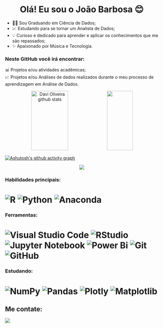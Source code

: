 <h1 align="center"> Olá! Eu sou o João Barbosa 😊 </h1>



- 👨‍💻 Sou Graduando em Ciência de Dados;
- 📈 Estudando para se tornar um Analista de Dados; 
- 💡 Curioso e dedicado para aprender e aplicar os conhecimentos que me são repassados;
- ✨ Apaixonado por Música e Tecnologia.

### Neste GitHub você irá encontrar:

📊 Projetos e/ou atividades acadêmicas;  
📈 Projetos e/ou Análises de dados realizados durante o meu processo de aprendizagem em Análise de Dados.  


<div align="center">  
  <img width="49%" height="195px" src="https://github-readme-stats.vercel.app/api?username=davibarbosabdj&show_icons=true&count_private=false&hide_border=true&title_color=4169e1&icon_color=4169e1&text_color=c9d1d9&bg_color=0d1117" alt="Davi Oliveira github stats" />
  <img width="41%" height="195px" src="https://github-readme-stats.vercel.app/api/top-langs/?username=davibarbosabdj&layout=compact&hide_border=true&title_color=4169e1&text_color=00bfbf&bg_color=0d1117"/>
</div>


[![Ashutosh's github activity graph](https://github-readme-activity-graph.vercel.app/graph?username=davibarbosabdj&bg_color=0d1117&color=4169e1&line=24292e&theme=tokyo-night&point=24292e&area=true&hide_border=true)](https://github.com/ashutosh00710/github-readme-activity-graph)

<p align="center">
  <img src="https://github-profile-trophy.vercel.app/?username=davibarbosabdj&theme=dracula&row=2&no-bg=true&column=3&margin-w=15&margin-h=15" />
</p>


### Habilidades principais:

![R](https://img.shields.io/badge/r-%23276DC3.svg?style=for-the-badge&logo=r&logoColor=white)
![Python](https://img.shields.io/badge/python-3670A0?style=for-the-badge&logo=python&logoColor=ffdd54)
![Anaconda](https://img.shields.io/badge/Anaconda-%2344A833.svg?style=for-the-badge&logo=anaconda&logoColor=white)
==============================================================================================================================================
### Ferramentas:
  
![Visual Studio Code](https://img.shields.io/badge/Visual%20Studio%20Code-0078d7.svg?style=for-the-badge&logo=visual-studio-code&logoColor=white) 
![RStudio](https://img.shields.io/badge/RStudio-4285F4?style=for-the-badge&logo=rstudio&logoColor=white)
![Jupyter Notebook](https://img.shields.io/badge/jupyter-%23FA0F00.svg?style=for-the-badge&logo=jupyter&logoColor=white)
![Power Bi](https://img.shields.io/badge/power_bi-F2C811?style=for-the-badge&logo=powerbi&logoColor=black)
![Git](https://img.shields.io/badge/git-%23F05033.svg?style=for-the-badge&logo=git&logoColor=white)
![GitHub](https://img.shields.io/badge/github-%23121011.svg?style=for-the-badge&logo=github&logoColor=white)
==============================================================================================================================================

 ### Estudando: 
![NumPy](https://img.shields.io/badge/numpy-%23013243.svg?style=for-the-badge&logo=numpy&logoColor=0D1117)
![Pandas](https://img.shields.io/badge/pandas-%23150458.svg?style=for-the-badge&logo=pandas&logoColor=0D1117)
![Plotly](https://img.shields.io/badge/Plotly-%233F4F75.svg?style=for-the-badge&logo=plotly&logoColor=0D1117)
![Matplotlib](https://img.shields.io/badge/Matplotlib-%23ffffff.svg?style=for-the-badge&logo=Matplotlib&logoColor=black)
==============================================================================================================================================
  
## Me contate:
<div>  
<a href="https://www.linkedin.com/in/joaodavi-ufc/" target="_blank"><img src="https://img.shields.io/badge/-linkedin-blue?style=for-the-badge&logo=linkedin&logoColor= branco"</a>
</div>



